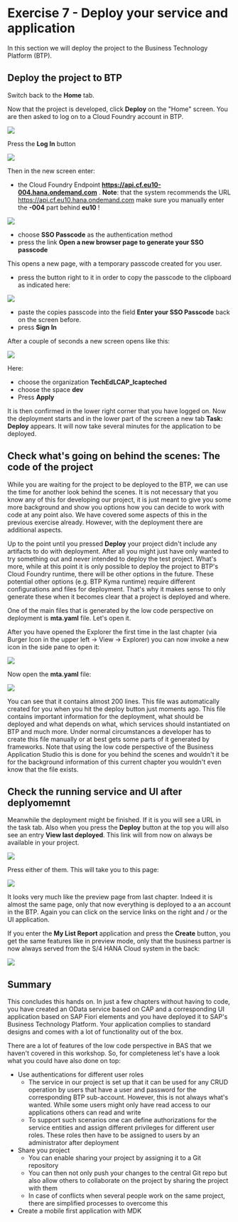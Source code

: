 # Exercise 7 - Deploy your service and application

In this section we will deploy the project to the Business Technology Platform (BTP).

## Deploy the project to BTP

Switch back to the **Home** tab.

Now that the project is developed, click **Deploy** on the "Home" screen. You are then asked to log on to a Cloud Foundry account in BTP.

![](/exercises/ex7/images/LCAP_74.png)  

Press the **Log In** button

![](/exercises/ex7/images/LCAP_75.png)  

Then in the new screen enter:
- the Cloud Foundry Endpoint **https://api.cf.eu10-004.hana.ondemand.com** . **Note**: that the system recommends the URL https://api.cf.eu10.hana.ondemand.com make sure you manually enter the **-004** part behind **eu10** !

![](/exercises/ex7/images/LCAP_75-1.png)  

- choose **SSO Passcode** as the authentication method
- press the link **Open a new browser page to generate your SSO passcode**

This opens a new page, with a temporary passcode created for you user.

- press the button right to it in order to copy the passcode to the clipboard as indicated here:

![](/exercises/ex7/images/LCAP_75-2.png)

- paste the copies passcode into the field **Enter your SSO Passcode** back on the screen before.
- press **Sign In**

After a couple of seconds a new screen opens like this:

![](/exercises/ex7/images/LCAP_75-3.png)    

Here:

- choose the organization **TechEdLCAP_lcapteched**
- choose the space **dev**
- Press **Apply**

It is then confirmed in the lower right corner that you have logged on. Now the deployment starts and in the lower part of the screen a new tab **Task: Deploy** appears.
It will now take several minutes for the application to be deployed.

## Check what's going on behind the scenes: The code of the project

While you are waiting for the project to be deployed to the BTP, we can use the time for another look behind the scenes. It is not necessary that you know any of this for developing our project, it is just meant to give you some more background and show you options how you can decide to work with code at any point also. We have covered some aspects of this in the previous exercise already. However, with the deployment there are additional aspects.

Up to the point until you pressed **Deploy** your project didn't include any artifacts to do with deployment. After all you might just have only wanted to try something out and never intended to deploy the test project. What's more, while at this point it is only possible to deploy the project to BTP's Cloud Foundry runtime, there will be other options in the future. These potential other options (e.g. BTP Kyma runtime) require different configurations and files for deployment. That's why it makes sense to only generate these when it becomes clear that a project is deployed and where.

One of the main files that is generated by the low code perspective on deployment is **mta.yaml** file. Let's open it.

After you have opened the Explorer the first time in the last chapter (via Burger Icon in the upper left -> View -> Explorer) you can now invoke a new icon in the side pane to open it:

![](/exercises/ex7/images/LCAP_76.png)

Now open the **mta.yaml** file:

![](/exercises/ex7/images/LCAP_77.png)

You can see that it contains almost 200 lines. This file was automatically created for you when you hit the deploy button just moments ago. This file contains important information for the deployment, what should be deployed and what depends on what, which services should instantiated on BTP and much more. Under normal circumstances a developer has to create this file manually or at best gets some parts of it generated by frameworks. Note that using the low code perspective of the Business Application Studio this is done for you behind the scenes and wouldn't it be for the background information of this current chapter you wouldn't even know that the file exists.

## Check the running service and UI after deplyomemnt

Meanwhile the deployment might be finished. If it is you will see a URL in the task tab. Also when you press the **Deploy** button at the top you will also see an entry **View last deployed**. This link will from now on always be available in your project.

![](/exercises/ex7/images/LCAP_78.png)

Press either of them. This will take you to this page:

![](/exercises/ex7/images/LCAP_79.png)

It looks very much like the preview page from last chapter. Indeed it is almost the same page, only that now everything is deployed to a an account in the BTP. Again you can click on the service links on the right and / or the UI application.

If you enter the **My List Report** application and press the **Create** button, you get the same features like in preview mode, only that the business partner is now always served from the S/4 HANA Cloud system in the back:

![](/exercises/ex7/images/LCAP_710.png)

## Summary

This concludes this hands on. In just a few chapters without having to code, you have created an OData service based on CAP and a corresponding UI application based on SAP Fiori elements and you have deployed it to SAP's Business Technology Platform. Your application complies to standard designs and comes with a lot of functionality out of the box.

There are a lot of features of the low code perspective in BAS that we haven't covered in this workshop. So, for completeness let's have a look what you could have also done on top:
- Use authentications for different user roles
    - The service in our project is set up that it can be used for any CRUD operation by users that have a user and password for the corresponding BTP sub-account. However, this is not always what's wanted. While some users might only have read access to our applications others can read and write
    - To support such scenarios one can define authorizations for the service entities and assign different privileges for different user roles. These roles then have to be assigned to users by an administrator after deployment
- Share you project
    - You can enable sharing your project by assigning it to a Git repository
    - You can then not only push your changes to the central Git repo but also allow others to collaborate on the project by sharing the project with them
    - In case of conflicts when several people work on the same project, there are simplified processes to overcome this
- Create a mobile first application with MDK
